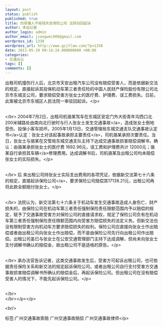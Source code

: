 ```yaml
---
layout: post
status: publish
published: true
title: 的哥撞人不赔钱先告保险公司 法院驳回起诉
author: 本站记者
author_login: admin
author_email: jiangwei909@gmail.com
wordpress_id: 1338
wordpress_url: http://www.gzjtlaw.com/?p=1338
date: 2011-05-29 09:14:24.000000000 +08:00
categories:
- 交通诉讼
tags: []
comments: []
---
```

<p><p> 出租司机撞伤行人后，北京市天安出租汽车公司没有赔偿受害人，而是依据新交法的规定，直接起诉其投保机动车第三者责任险的中国人民财产保险股份有限公司北京市东城支公司，要求赔偿受害方张女士的医疗费、护理费、误工费损失。日前，此案被北京市东城区人民法院一审驳回起诉。<&#47;p><p><br><&#47;br> 2004年7月2日，出租司机骆某驾车在东城区安定门外大街青年沟西口北200米辅路处由南向北行驶时与行人张女士发生<a>交通事故<&#47;a>，造成张女士倒地受伤、投保小客车损坏。2005年1月13日，交通管理局东城交通支队<a>交通事故认定书<&#47;a>认定：张女士对该起事故承担<a>主要责任<&#47;a>，司机骆某承担次要责任。当日，张女士与骆某在交管局东城交通支队主持下达成交通事故损害赔偿调解书，确认：由骆某承担张女士的医疗费 1692.96元，误工费和护理费共计 12000元；骆某自行承担其<a>车辆<&#47;a>修理费用。达成调解书后，司机骆某及出租公司均未赔偿张女士的实际损失。<&#47;p><p><br><&#47;br> 后 来出租公司持张女士实际支出费用的各项凭证，依据新交法第七十六条的规定，直接起诉<a>保险公司<&#47;a>，要求保险公司赔偿其17138.21元，出租公司再将此款全额赔付张女士。<&#47;p><p><br><&#47;br> 法院认为，新交法第七十六条关于机动车发生交通事故造成人身伤亡、财产损失的，由保险公司在机动车第三者责任强制保险责任限额范围内予以赔偿的规定，赋予了交通事故受害方对保险公司的直接请求权，规定了保险公司负有在机动车第三者责任强制保险责任限额范围内向受害方赔偿损失的法定义务。但新交法也没有限制受害方向机动车方要求赔偿损失的权利。保险公司应直接向张女士作出赔偿或者由出租公司向张女士作出赔偿，而不是由保险公司先行向出租公司作出赔偿。出租公司虽已与张女士在公安交通管理部门主持下达成调解，但尚未向张女士支付调解书确认的赔偿金，故出租公司不是适格的原告。<&#47;p><p><br><&#47;br> 承办法官告诉记者，这类交通事故发生后，受害方可起诉出租公司，也可依据责任保险关系和新交法的规定起诉保险公司。或者出租公司自行支付受害方交通事故损害赔偿调解书所确认的赔偿金后，再起诉保险公司。但出租公司在没有赔偿受害人的情况下，不能先起诉保险公司。<&#47;p><p><br><&#47;br><br><&#47;br><&#47;p><&#47;p><br&#47;><p>标签:广州交通事故索赔 广州交通事故赔偿 广州交通事故律师<&#47;p>
